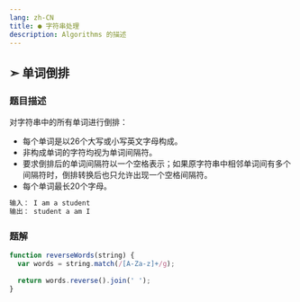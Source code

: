 ```yaml
---
lang: zh-CN
title: ● 字符串处理
description: Algorithms 的描述
---
```


## ➣ 单词倒排

### 题目描述

对字符串中的所有单词进行倒排：

- 每个单词是以26个大写或小写英文字母构成。
- 非构成单词的字符均视为单词间隔符。
- 要求倒排后的单词间隔符以一个空格表示；如果原字符串中相邻单词间有多个间隔符时，倒排转换后也只允许出现一个空格间隔符。
- 每个单词最长20个字母。

```javascript
输入： I am a student
输出： student a am I
```

### 题解

```javascript
function reverseWords(string) {
  var words = string.match(/[A-Za-z]+/g);
  
  return words.reverse().join(' ');
}
```